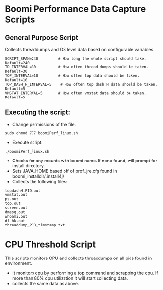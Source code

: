 # Boomi Performance Data Capture Scripts


## General Purpose Script
Collects threaddumps and OS level data based on configurable variables.

   ```
SCRIPT_SPAN=240         # How long the whole script should take. Default=240
TD_INTERVAL=30          # How often thread dumps should be taken. Default=30
TOP_INTERVAL=10         # How often top data should be taken. Default=10
TOP_DASH_H_INTERVAL=5    # How often top dash H data should be taken. Default=5
VMSTAT_INTERVAL=5       # How often vmstat data should be taken. Default=5
   ```
## Executing the script:

- Change permissions of the file.
```
sudo chmod 777 boomiPerf_linux.sh
```
- Execute script:
```
./boomiPerf_linux.sh
```
- Checks for any mounts with boomi name. If none found, will prompt for install directory.
- Sets JAVA_HOME based off of prof_jre.cfg found in boomi_installdir/.install4j/
- Collects the following files:
```
topdashH.PID.out
vmstat.out
ps.out
top.out
screen.out
dmesg.out
whoami.out
df-hk.out
threaddump_PID_timstamp.txt
```


# CPU Threshold Script

This scripts monitors CPU and collects threaddumps on all pids found in environment.
- It monitors cpu by performing a top command and scrapping the cpu.  If more than 80% cpu utilization it will start collecting data.
- collects the same data as above.
